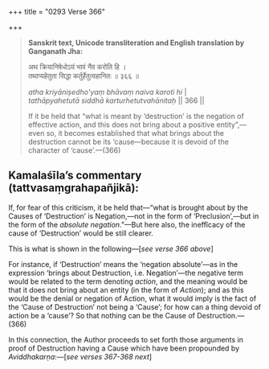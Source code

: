+++
title = "0293 Verse 366"

+++
> **Sanskrit text, Unicode transliteration and English translation by Ganganath Jha:** 
>
> अथ क्रियानिषेधोऽयं भावं नैव करोति हि ।  
> तथाप्यहेतुता सिद्धा कर्तुर्हेतुत्वहानितः ॥ ३६६ ॥ 
>
> *atha kriyāniṣedho'yaṃ bhāvaṃ naiva karoti hi* \|  
> *tathāpyahetutā siddhā karturhetutvahānitaḥ* \|\| 366 \|\| 
>
> If it be held that “what is meant by ‘destruction’ is the negation of effective action, and this does not bring about a positive entity”,—even so, it becomes established that what brings about the destruction cannot be its ‘cause—because it is devoid of the character of ‘cause’.—(366)



## Kamalaśīla’s commentary (tattvasaṃgrahapañjikā):

If, for fear of this criticism, it be held that—“what is brought about by the Causes of ‘Destruction’ is Negation,—not in the form of ‘Preclusion’,—but in the form of the *absolute negation*.”—But here also, the ineffîcacy of the cause of ‘Destruction’ would be still clearer.

This is what is shown in the following—[*see verse 366 above*]

For instance, if ‘Destruction’ means the ‘negation absolute’—as in the expression ‘brings about Destruction, i.e. Negation’—the negative term would be related to the term denoting *action*, and the meaning would be that it does not bring about an entity (in the form of *Action*); and as this would be the denial or negation of Action, what it would imply is the fact of the ‘Cause of Destruction’ not being a ‘Cause’; for how can a thing devoid of action be a ‘cause’? So that nothing can be the Cause of Destruction.—(366)

In this connection, the Author proceeds to set forth those arguments in proof of Destruction having a Cause which have been propounded by *Aviddhakarṇa*:—[*see verses 367-368 next*]


